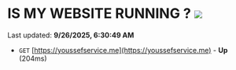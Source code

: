 # IS MY WEBSITE RUNNING ? [![](https://img.shields.io/static/v1?label=Sponsor&message=%E2%9D%A4&logo=GitHub&color=%23fe8e86)](https://github.com/sponsors/Youssef-Lehmam)

Last updated: **9/26/2025, 6:30:49 AM**

- `GET` [https://youssefservice.me](https://youssefservice.me) - **Up** (204ms)
